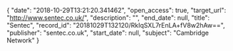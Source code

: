 {
  "date": "2018-10-29T13:21:20.341462", 
  "open_access": true, 
  "target_url": "http://www.sentec.co.uk/", 
  "description": "", 
  "end_date": null, 
  "title": "Sentec", 
  "record_id": "20181029T132120/RkIqSXL7rEnLA+fV8w2hAw==", 
  "publisher": "sentec.co.uk", 
  "start_date": null, 
  "subject": "Cambridge Network"
}

